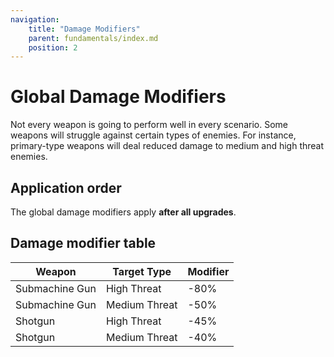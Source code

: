 ```yaml
---
navigation:
    title: "Damage Modifiers"
    parent: fundamentals/index.md
    position: 2
---
```


# Global Damage Modifiers
Not every weapon is going to perform well in every scenario. Some weapons will struggle against certain types of enemies.
For instance, primary-type weapons will deal reduced damage to medium and high threat enemies.

## Application order
The global damage modifiers apply **after all upgrades**.

## Damage modifier table

| Weapon          | Target Type   | Modifier |
|-----------------|---------------|----------|
| Submachine Gun  | High Threat   | -80%     |
| Submachine Gun  | Medium Threat | -50%     |
| Shotgun         | High Threat   | -45%     |
| Shotgun         | Medium Threat | -40%     |